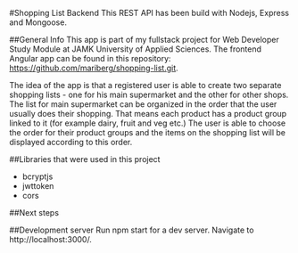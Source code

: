 #Shopping List Backend
This REST API has been build with Nodejs, Express and Mongoose.

##General Info
This app is part of my fullstack project for Web Developer Study Module at JAMK University of Applied Sciences. The frontend Angular app can be found in this repository: https://github.com/mariberg/shopping-list.git.

The idea of the app is that a registered user is able to create two separate shopping lists - one for his main supermarket and the other for other shops. The list for main supermarket can be organized in the order that the user usually does their shopping. That means each product has a product group linked to it (for example dairy, fruit and veg etc.) The user is able to choose the order for their product groups and the items on the shopping list will be displayed according to this order.

##Libraries that were used in this project

- bcryptjs
- jwttoken
- cors

##Next steps

##Development server
Run npm start for a dev server. Navigate to http://localhost:3000/.
